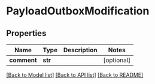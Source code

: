 # PayloadOutboxModification

## Properties
Name | Type | Description | Notes
------------ | ------------- | ------------- | -------------
**comment** | **str** |  | [optional] 

[[Back to Model list]](../README.md#documentation-for-models) [[Back to API list]](../README.md#documentation-for-api-endpoints) [[Back to README]](../README.md)


